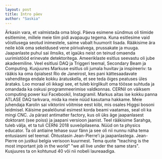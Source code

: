 ```yaml
---
layout: post
title: Intro päev
author: "Saskia"
---
```


Ärkasin vara, et valmistada oma blogi. Päeva esimene sündmus oli tiimide esitlemine, millele meie tiim pidi avapaugu tegema. Kuna esitlesime vaid võistlusega seotud inimestele, saime vabalt huumorit lisada. Rääkisime ära neile kõik oma sekeldused vene piirivalvega, prussakate ja muuga. Jaapanlaste puhul sai ilmsiks, et igaüks neist on teinud omaenda uurimistööd erinevate detektoritega. Ameeriklaste esitlus seevastu oli jube akadeemiline.
Veel esitlusi DAQ ja Triggeri teemal, Secondary Beam ja Computing. 
Kusjuures Markuse esitlus oli jumala huvitav ja inspireeriv: ta rääkis ka oma õpialsest Rio de Janeirost, kes pani kättesaadavate vahenditega endale kokku äratuskella, et see teda õiges peatuses üles ärataks. Loo moraal oli ikkagi see, et tuleb kirglikult oma töösse suhtuda ja omandada ka oskusi programmeerimise valdkonnas. CERNil on väiksem computing power kui Facebookil, Instagramil. Markus aitas ise kokku panna ATLASE DAQ tarkvara, mida ka meie nüüd kasutama hakkame. Meie juhendaja Karolin sai viktoriini võitmise eest kiibi, mis osales Higgsi bosoni leidmisel. 
Käisime pealelõunal esimest korda beami vaatamas, seal oli ka mingi CNC. Ja pärast antimatter factory, kus oli üks äge jaapanlasest doktorant (see poiss) ja jaapani versioon jaanist. Teel rääkisime Sarahga, tuleb välja, et ta tuli CERNi 2018 suveõpilasena. Nüüd on ta physics educator. Ta oli antiaine tehase suur fänn ja see oli nii nunnu näha tema entusiasmi sel teemal.
Õhtustasin Jean-Pierre'i ja jaapanlastega. Jean-Pierre on justkui belgia verisoon kuurmest. Tema quote "teaching is the most important job in the world" "we all live under the same stars". Kusjuures ta on kohtunud 40 või nii nobeli laureaadiga.
